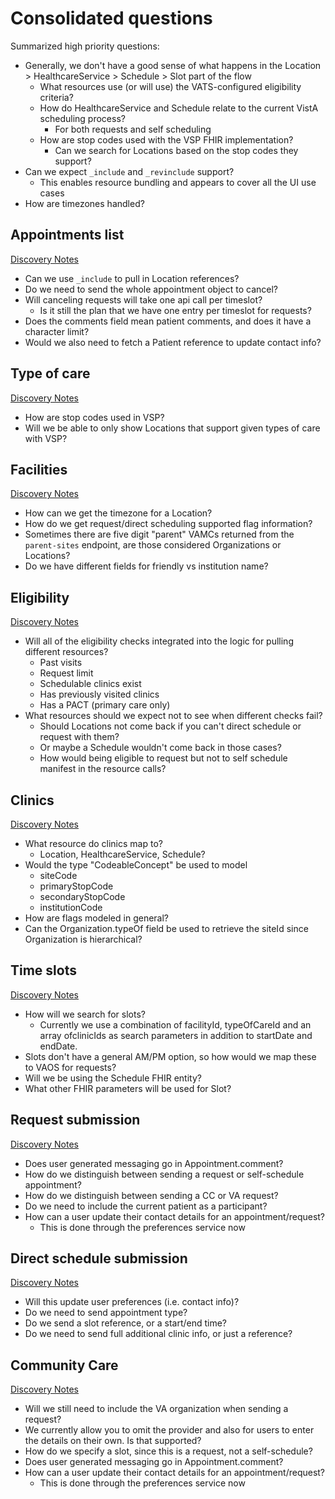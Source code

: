 # Consolidated questions

Summarized high priority questions:

- Generally, we don't have a good sense of what happens in the Location > HealthcareService > Schedule > Slot part of the flow
  - What resources use (or will use) the VATS-configured eligibility criteria?
  - How do HealthcareService and Schedule relate to the current VistA scheduling process?
     - For both requests and self scheduling
  - How are stop codes used with the VSP FHIR implementation?
     - Can we search for Locations based on the stop codes they support?
- Can we expect `_include` and `_revinclude` support?
   - This enables resource bundling and appears to cover all the UI use cases
- How are timezones handled?

## Appointments list

[Discovery Notes](appointments.md)

- Can we use `_include` to pull in Location references?
- Do we need to send the whole appointment object to cancel?
- Will canceling requests will take one api call per timeslot?
  - Is it still the plan that we have one entry per timeslot for requests?
- Does the comments field mean patient comments, and does it have a character limit?
- Would we also need to fetch a Patient reference to update contact info?

## Type of care

[Discovery Notes](types_of_care.md)

- How are stop codes used in VSP?
- Will we be able to only show Locations that support given types of care with VSP?

## Facilities

[Discovery Notes](facilities.md)

- How can we get the timezone for a Location?
- How do we get request/direct scheduling supported flag information?
- Sometimes there are five digit "parent" VAMCs returned from the `parent-sites` endpoint, are those considered Organizations or Locations?
- Do we have different fields for friendly vs institution name?

## Eligibility

[Discovery Notes](eligibility.md)

- Will all of the eligibility checks integrated into the logic for pulling different resources?
  - Past visits
  - Request limit
  - Schedulable clinics exist
  - Has previously visited clinics
  - Has a PACT (primary care only)
- What resources should we expect not to see when different checks fail?
  - Should Locations not come back if you can't direct schedule or request with them?
  - Or maybe a Schedule wouldn't come back in those cases?
  - How would being eligible to request but not to self schedule manifest in the resource calls?

## Clinics

[Discovery Notes](clinics.md)

- What resource do clinics map to?
  - Location, HealthcareService, Schedule?
- Would the type "CodeableConcept" be used to model
  - siteCode
  - primaryStopCode
  - secondaryStopCode
  - institutionCode
- How are flags modeled in general?
- Can the Organization.typeOf field be used to retrieve the siteId since Organization is hierarchical?

## Time slots

[Discovery Notes](slots.md)

- How will we search for slots? 
   - Currently we use a combination of facilityId, typeOfCareId and an array ofclinicIds as search parameters in addition to startDate and endDate.
- Slots don't have a general AM/PM option, so how would we map these to VAOS for requests?
- Will we be using the Schedule FHIR entity?
- What other FHIR parameters will be used for Slot?

## Request submission

[Discovery Notes](appointment_request.md)

- Does user generated messaging go in Appointment.comment?
- How do we distinguish between sending a request or self-schedule appointment?
- How do we distinguish between sending a CC or VA request?
- Do we need to include the current patient as a participant?
- How can a user update their contact details for an appointment/request?
   - This is done through the preferences service now
   
## Direct schedule submission

[Discovery Notes](appointment_direct_schedule.md)

- Will this update user preferences (i.e. contact info)?
- Do we need to send appointment type?
- Do we send a slot reference, or a start/end time?
- Do we need to send full additional clinic info, or just a reference?

## Community Care

[Discovery Notes](community_care_request.md)

- Will we still need to include the VA organization when sending a request?
- We currently allow you to omit the provider and also for users to enter the details on their own. Is that supported?
- How do we specify a slot, since this is a request, not a self-schedule?
- Does user generated messaging go in Appointment.comment?
- How can a user update their contact details for an appointment/request?
  - This is done through the preferences service now
